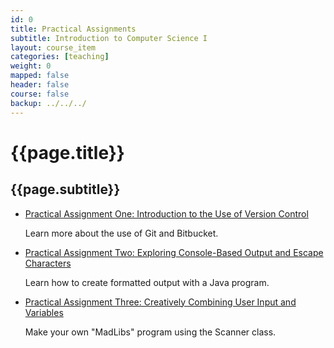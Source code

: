 ```yaml
---
id: 0 
title: Practical Assignments 
subtitle: Introduction to Computer Science I 
layout: course_item 
categories: [teaching]
weight: 0
mapped: false
header: false 
course: false 
backup: ../../../
---
```


# {{page.title}}

## {{page.subtitle}}

<ul>

<li><a href="{{site.baseurl}}teaching/cs111F2014/provide/practicals/practical01/cs111F2014-practical01.pdf">Practical Assignment One: Introduction to the Use of Version Control</a> <p>Learn more about the use of Git and Bitbucket.</p>

<li><a href="{{site.baseurl}}teaching/cs111F2014/provide/practicals/practical02/cs111F2014-practical02.pdf">Practical Assignment Two: Exploring Console-Based Output and Escape Characters</a> <p>Learn how to create formatted output with a Java program.</p>

<li><a href="{{site.baseurl}}teaching/cs111F2014/provide/practicals/practical03/cs111F2014-practical03.pdf">Practical Assignment Three: Creatively Combining User Input and Variables</a> <p>Make your own "MadLibs" program using the Scanner class.</p>

</ul>






